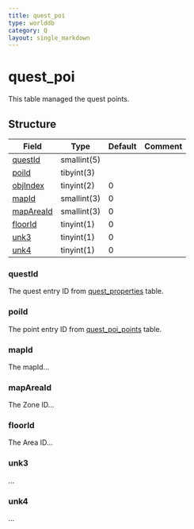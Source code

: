 ```yaml
---
title: quest_poi
type: worlddb
category: Q
layout: single_markdown
---
```


# quest_poi
This table managed the quest points.

## Structure

Field                                                                       | Type        | Default | Comment
--------------------------------------------------------------------------- | ----------- | ------- | -------
[questId](#questId)                                                         | smallint(5) |         |        
[poiId](#poiId)                                                             | tibyint(3)  |         |        
[objIndex](#objIndex)                                                       | tinyint(2)  | 0       |        
[mapId](#mapId)                                                             | smallint(3) | 0       |        
[mapAreaId](#mapAreaId)                                                     | smallint(3) | 0       |        
[floorId](#floorId)                                                         | tinyint(1)  | 0       |        
[unk3](#unk3)                                                               | tinyint(1)  | 0       |        
[unk4](#unk4)                                                               | tinyint(1)  | 0       |        

### questId

The quest entry ID from [quest_properties](/Wiki/database/world/quest_properties/ "Quest properties") table.

### poiId

The point entry ID from [quest_poi_points](/Wiki/database/world/quest_poi_points/ "Quest poi points") table.

### mapId

The mapId...

### mapAreaId

The Zone ID...

### floorId

The Area ID...

### unk3

...

### unk4

...